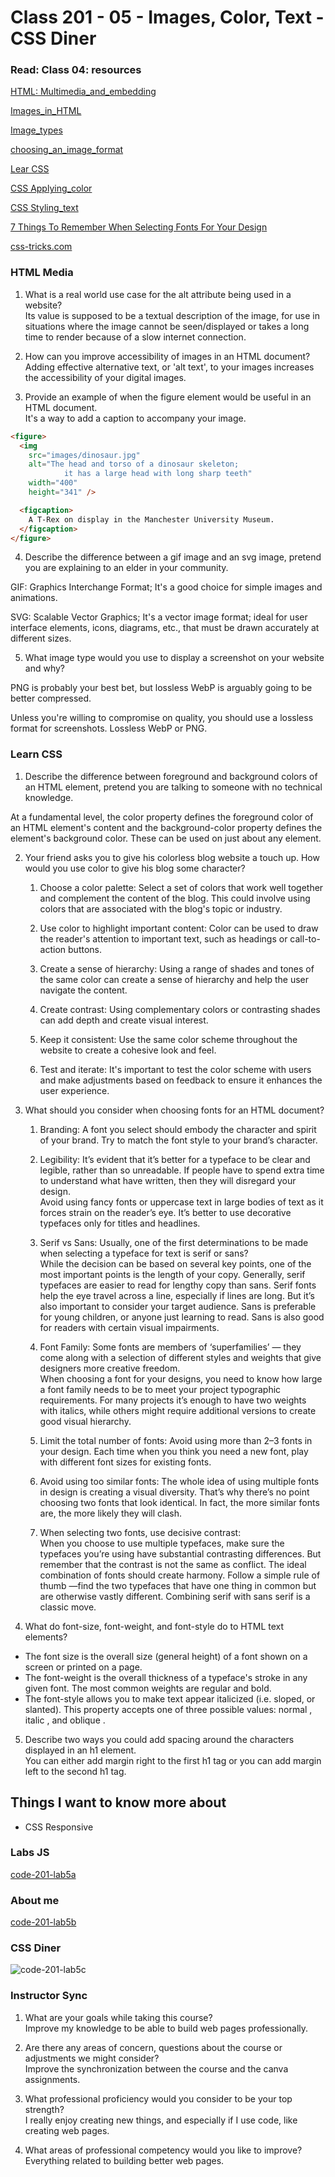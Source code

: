 # Class 201 - 05 - Images, Color, Text - CSS Diner

### Read: Class 04: resources

[HTML: Multimedia_and_embedding](https://developer.mozilla.org/en-US/docs/Learn/HTML/Multimedia_and_embedding)

[Images_in_HTML](https://developer.mozilla.org/en-US/docs/Learn/HTML/Multimedia_and_embedding/Images_in_HTML)

[Image_types](https://developer.mozilla.org/en-US/docs/Web/Media/Formats/Image_types)

[choosing_an_image_format](https://developer.mozilla.org/en-US/docs/Web/Media/Formats/Image_types#choosing_an_image_format)

[Lear CSS](https://developer.mozilla.org/en-US/docs/Learn/CSS)

[CSS Applying_color](https://developer.mozilla.org/en-US/docs/Web/CSS/CSS_Colors/Applying_color)

[CSS Styling_text](https://developer.mozilla.org/en-US/docs/Learn/CSS/Styling_text/Fundamentals)

[7 Things To Remember When Selecting Fonts For Your Design](https://uxplanet.org/7-things-to-remember-when-selecting-fonts-for-your-design-ec1e592266c5)

[css-tricks.com](https://css-tricks.com/)

### HTML Media

1. What is a real world use case for the alt attribute being used in a website?  
Its value is supposed to be a textual description of the image, for use in situations where the image cannot be seen/displayed or takes a long time to render because of a slow internet connection.

2. How can you improve accessibility of images in an HTML document?  
Adding effective alternative text, or 'alt text', to your images increases the accessibility of your digital images.

3. Provide an example of when the figure element would be useful in an HTML document.  
It's a way to add a caption to accompany your image.  

```html
<figure>
  <img
    src="images/dinosaur.jpg"
    alt="The head and torso of a dinosaur skeleton;
            it has a large head with long sharp teeth"
    width="400"
    height="341" />

  <figcaption>
    A T-Rex on display in the Manchester University Museum.
  </figcaption>
</figure>
```

4. Describe the difference between a gif image and an svg image, pretend you are explaining to an elder in your community.  

GIF: Graphics Interchange Format; It's a good choice for simple images and animations.  

SVG: Scalable Vector Graphics; It's a vector image format; ideal for user interface elements, icons, diagrams, etc., that must be drawn accurately at different sizes.

5. What image type would you use to display a screenshot on your website and why?

PNG is probably your best bet, but lossless WebP is arguably going to be better compressed.  

Unless you're willing to compromise on quality, you should use a lossless format for screenshots. Lossless WebP or PNG.

### Learn CSS

1. Describe the difference between foreground and background colors of an HTML element, pretend you are talking to someone with no technical knowledge.  

At a fundamental level, the color property defines the foreground color of an HTML element's content and the background-color property defines the element's background color. These can be used on just about any element.

2. Your friend asks you to give his colorless blog website a touch up. How would you use color to give his blog some character?  

    1. Choose a color palette: Select a set of colors that work well together and complement the content of the blog. This could involve using colors that are associated with the blog's topic or industry.

    2. Use color to highlight important content: Color can be used to draw the reader's attention to important text, such as headings or call-to-action buttons.

    3. Create a sense of hierarchy: Using a range of shades and tones of the same color can create a sense of hierarchy and help the user navigate the content.

    4. Create contrast: Using complementary colors or contrasting shades can add depth and create visual interest.

    5. Keep it consistent: Use the same color scheme throughout the website to create a cohesive look and feel.

    6. Test and iterate: It's important to test the color scheme with users and make adjustments based on feedback to ensure it enhances the user experience.

3. What should you consider when choosing fonts for an HTML document?  

    1. Branding:
    A font you select should embody the character and spirit of your brand. Try to match the font style to your brand’s character.

    2. Legibility:
    It’s evident that it’s better for a typeface to be clear and legible, rather than so unreadable. If people have to spend extra time to understand what have written, then they will disregard your design.  
    Avoid using fancy fonts or uppercase text in large bodies of text as it forces strain on the reader’s eye. It’s better to use decorative typefaces only for titles and headlines.  

    3. Serif vs Sans:
    Usually, one of the first determinations to be made when selecting a typeface for text is serif or sans?  
    While the decision can be based on several key points, one of the most important points is the length of your copy. Generally, serif typefaces are easier to read for lengthy copy than sans. Serif fonts help the eye travel across a line, especially if lines are long.
    But it’s also important to consider your target audience. Sans is preferable for young children, or anyone just learning to read. Sans is also good for readers with certain visual impairments.  

    4. Font Family:
    Some fonts are members of ‘superfamilies’ — they come along with a selection of different styles and weights that give designers more creative freedom.  
    When choosing a font for your designs, you need to know how large a font family needs to be to meet your project typographic requirements. For many projects it’s enough to have two weights with italics, while others might require additional versions to create good visual hierarchy.

    5. Limit the total number of fonts:
    Avoid using more than 2–3 fonts in your design. Each time when you think you need a new font, play with different font sizes for existing fonts.  

    6. Avoid using too similar fonts:
    The whole idea of using multiple fonts in design is creating a visual diversity. That’s why there’s no point choosing two fonts that look identical. In fact, the more similar fonts are, the more likely they will clash.  

    7. When selecting two fonts, use decisive contrast:  
    When you choose to use multiple typefaces, make sure the typefaces you’re using have substantial contrasting differences. But remember that the contrast is not the same as conflict. The ideal combination of fonts should create harmony.
    Follow a simple rule of thumb —find the two typefaces that have one thing in common but are otherwise vastly different. Combining serif with sans serif is a classic move.

4. What do font-size, font-weight, and font-style do to HTML text elements?  

- The font size is the overall size (general height) of a font shown on a screen or printed on a page.  
- The font-weight is the overall thickness of a typeface's stroke in any given font. The most common weights are regular and bold.
- The font-style allows you to make text appear italicized (i.e. sloped, or slanted). This property accepts one of three possible values: normal , italic , and oblique .

5. Describe two ways you could add spacing around the characters displayed in an h1 element.  
You can either add margin right to the first h1 tag or you can add margin left to the second h1 tag.

## Things I want to know more about

- CSS Responsive

### Labs JS

[code-201-lab5a](https://github.com/VMO2020/code-201-lab5a)

### About me

[code-201-lab5b](https://github.com/VMO2020/about-me)

### CSS Diner

![code-201-lab5c](../images/CSSDiner.png)

### Instructor Sync

1. What are your goals while taking this course?  
Improve my knowledge to be able to build web pages professionally.

2. Are there any areas of concern, questions about the course or adjustments we might consider?  
Improve the synchronization between the course and the canva assignments.

3. What professional proficiency would you consider to be your top strength?  
I really enjoy creating new things, and especially if I use code, like creating web pages.

4. What areas of professional competency would you like to improve?  
Everything related to building better web pages.
